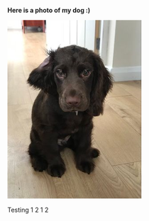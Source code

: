 **Here is a photo of my dog :)**

![The goodest of Boys](/images/Obi.jpg "The Goodest of Boys")

Testing 1 2 1 2 